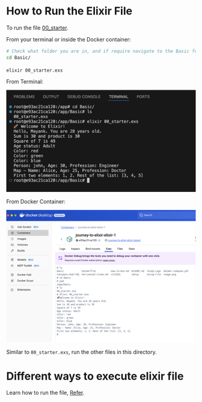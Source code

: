 # How to Run the Elixir File

To run the file [00_starter](/Basic/00_starter.exs).

From your terminal or inside the Docker container:

```sh
# Check what folder you are in, and if require navigate to the Basic folder, as the file exists there.
cd Basic/

elixir 00_starter.exs
```

From Terminal: 

![Run From VS Code Terminal](image.png)


From Docker Container:

![Run From Docker Container](image-1.png)

Similar to `00_starter.exs`, run the other files in this directory.

# Different ways to execute elixir file 
Learn how to run the file, [Refer](Ways-To-Runs.md).